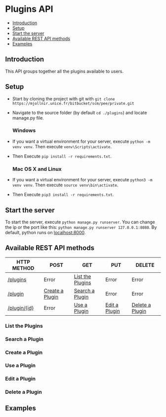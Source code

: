 # Plugins API

* [Introduction](#introduction)
* [Setup](#setup)
* [Start the server](#start-the-server)
* [Available REST API methods](#Available-REST-API-methods)
* [Examples](#examples)

## Introduction

This API groups together all the plugins available to users.
   
## Setup

* Start by cloning the project with git with `git clone https://mjollnir.unice.fr/bitbucket/scm/pee/private.git`
* Navigate to the source folder (by default `cd ./plugins`) and locate manage.py file. 

	### Windows

* If you want a virtual environment for your server, execute `python -m venv venv`. Then execute `venv\Scripts\activate`.
* Then Execute `pip install -r requirements.txt`.

	### Mac OS X and Linux

* If you want a virtual environment for your server, execute `python3 -m venv venv`. Then execute `source venv\bin\activate`.
* Then Execute `pip3 install -r requirements.txt`.

## Start the server

To start the server, execute `python manage.py runserver`.
You can change the ip or the port like this: `python manage.py runserver 127.0.0.1:8080`.
By default, python runs on [localhost:8000](http://localhost:8000).


## Available REST API methods


| HTTP METHOD           								| POST                  				| GET                   					| PUT                   			| DELETE                				|
| ----------------------------------------------------- | ------------------------------------- | ----------------------------------------- | --------------------------------- | ------------------------------------- |
| [/plugins](http://localhost:8000/plugins)            	| Error                 				| [List the Plugins](#list-the-plugins) 	| Error                 			| Error                 				|
| [/plugin](http://localhost:8000/plugin)              	| [Create a Plugin](#create-a-plugin) 	| [Search a Plugin](#search-a-plugin)   	| Error                 			| Error                 				|
| [/plugin/{id}](http://localhost:8000/plugin/0)       	| Error                 				| [Use a Plugin](#use-a-plugin)        		| [Edit a Plugin](#edit-a-Plugin) 	| [Delete a Plugin](#delete-a-plugin)	|


### List the Plugins

### Search a Plugin

### Create a Plugin

### Use a Plugin

### Edit a Plugin

### Delete a Plugin


## Examples
